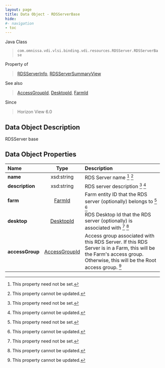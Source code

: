 ```yaml
---
layout: page
title: Data Object - RDSServerBase
hide:
#- navigation
- toc
---
```






Java Class
> `com.omnissa.vdi.vlsi.binding.vdi.resources.RDSServer.RDSServerBase`

Property of
> [RDSServerInfo](vdi.resources.RDSServer.RDSServerInfo.md#field_detail), [RDSServerSummaryView](vdi.resources.RDSServer.RDSServerSummaryView.md#field_detail)

See also
> [AccessGroupId](vdi.entity.AccessGroupId.md), [DesktopId](vdi.entity.DesktopId.md), [FarmId](vdi.entity.FarmId.md)

Since
> Horizon View 6.0


## Data Object Description

RDSServer base

## Data Object Properties

 Name | Type | Description
:---|:---:|:---
**name**|  xsd:string|  RDS Server name [^1] [^2]
**description**|  xsd:string|  RDS server description [^1] [^2]
**farm**| [FarmId](vdi.entity.FarmId.md)|  Farm entity ID that the RDS server (optionally) belongs to [^1] [^2]
**desktop**| [DesktopId](vdi.entity.DesktopId.md)|  RDS Desktop Id that the RDS server (optionally) is associated with [^1] [^2]
**accessGroup**| [AccessGroupId](vdi.entity.AccessGroupId.md)|  Access group associated with this RDS Server. If this RDS Server is in a Farm, this will be the Farm's access group. Otherwise, this will be the Root access group. [^2]
 


 


[^1]: This property need not be set.
[^2]: This property cannot be updated.